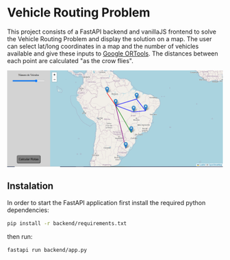 # Vehicle Routing Problem

This project consists of a FastAPI backend and vanillaJS frontend to solve the Vehicle Routing Problem and display the solution on a map. The user can select lat/long coordinates in a map and the number of vehicles available and give these inputs to [Google ORTools](https://developers.google.com/optimization/routing/vrp?hl=pt-br). The distances between each point are calculated "as the crow flies".

![image](images/map.PNG)

## Instalation

In order to start the FastAPI application first install the required python dependencies:

```bash
pip install -r backend/requirements.txt
```

then run:

```bash
fastapi run backend/app.py
```

